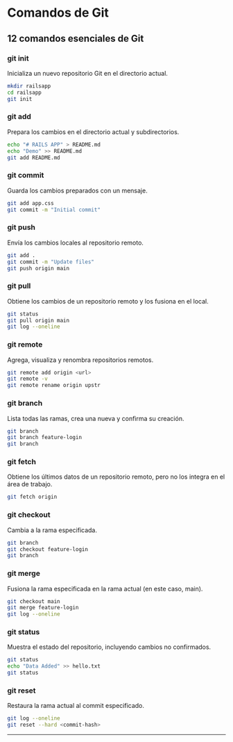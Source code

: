 # Comandos de Git

## 12 comandos esenciales de Git

### git init

Inicializa un nuevo repositorio Git en el directorio actual.

```bash
mkdir railsapp
cd railsapp
git init
```

### git add

Prepara los cambios en el directorio actual y subdirectorios.

```bash
echo "# RAILS APP" > README.md
echo "Demo" >> README.md
git add README.md
```

### git commit

Guarda los cambios preparados con un mensaje.

```bash
git add app.css
git commit -m "Initial commit"
```

### git push

Envía los cambios locales al repositorio remoto.

```bash
git add .
git commit -m "Update files"
git push origin main
```

### git pull

Obtiene los cambios de un repositorio remoto y los fusiona en el local.

```bash
git status
git pull origin main
git log --oneline
```

### git remote

Agrega, visualiza y renombra repositorios remotos.

```bash
git remote add origin <url>
git remote -v
git remote rename origin upstr
```

### git branch

Lista todas las ramas, crea una nueva y confirma su creación.

```bash
git branch
git branch feature-login
git branch
```

### git fetch

Obtiene los últimos datos de un repositorio remoto, pero no los integra en el área de trabajo.

```bash
git fetch origin
```

### git checkout

Cambia a la rama especificada.

```bash
git branch
git checkout feature-login
git branch
```

### git merge

Fusiona la rama especificada en la rama actual (en este caso, main).

```bash
git checkout main
git merge feature-login
git log --oneline
```

### git status

Muestra el estado del repositorio, incluyendo cambios no confirmados.

```bash
git status
echo "Data Added" >> hello.txt
git status
```

### git reset

Restaura la rama actual al commit especificado.

```bash
git log --oneline
git reset --hard <commit-hash>
```

---
